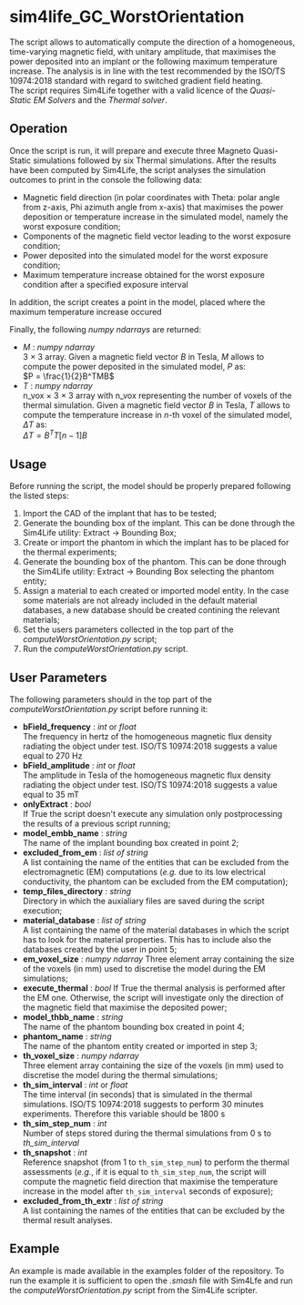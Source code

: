 # sim4life_GC_WorstOrientation

The script allows to automatically compute the direction of a homogeneous, time-varying magnetic field, with unitary amplitude, that maximises the power deposited into an implant or the following maximum temperature increase. The analysis is in line with the test recommended by the ISO/TS 10974:2018 standard with regard to switched gradient field heating.<br>
The script requires Sim4Life together with a valid licence of the *Quasi-Static EM Solvers* and the *Thermal solver*.

## Operation

Once the script is run, it will prepare and execute three Magneto Quasi-Static simulations followed by six Thermal simulations. After the results have been computed by Sim4Life, the script analyses the simulation outcomes to print in the console the following data:

* Magnetic field direction (in polar coordinates with Theta: polar angle from z-axis, Phi azimuth angle from x-axis) that maximises the power deposition or temperature increase in the simulated model, namely the worst exposure condition;
* Components of the magnetic field vector leading to the worst exposure condition;
* Power deposited into the simulated model for the worst exposure condition;
* Maximum temperature increase obtained for the worst exposure condition after a specified exposure interval

In addition, the script creates a point in the model, placed where the maximum temperature increase occured

Finally, the following *numpy ndarrays* are returned:
* $M$ : *numpy ndarray* <br>
3 $\times$ 3 array. Given a magnetic field vector $B$ in Tesla, $M$ allows to compute the power deposited in the simulated model, $P$ as: <br>
$P = \frac{1}{2}B^TMB$
* $T$ :  *numpy ndarray* <br>
n_vox $\times$ 3 $\times$ 3 array with n_vox representing the number of voxels of the thermal simulation. Given a magnetic field vector $B$ in Tesla, $T$ allows to compute the temperature increase in *n*-th voxel of the simulated model, $\Delta T$ as: <br>
$\Delta T = B^TT[n-1]B$

## Usage

Before running the script, the model should be properly prepared following the listed steps:

1. Import the CAD of the implant that has to be tested;
2. Generate the bounding box of the implant. This can be done through the Sim4Life utility: Extract -> Bounding Box;
3. Create or import the phantom in which the implant has to be placed for the thermal experiments;
4. Generate the bounding box of the phantom. This can be done through the Sim4Life utility: Extract -> Bounding Box selecting the phantom entity;
5. Assign a material to each created or imported model entity. In the case some materials are not already included in the default material databases, a new database should be created contining the relevant materials;
6. Set the users parameters collected in the top part of the *computeWorstOrientation.py* script;
7. Run the *computeWorstOrientation.py* script.

## User Parameters

The following parameters should in the top part of the *computeWorstOrientation.py* script before running it:

* **bField_frequency** : *int* or *float* <br>
The frequency in hertz of the homogeneous magnetic flux density radiating the object under test. ISO/TS 10974:2018 suggests a value equal to 270 Hz
* **bField_amplitude** : *int* or *float* <br>
The amplitude in Tesla of the homogeneous magnetic flux density radiating the object under test. ISO/TS 10974:2018 suggests a value equal to 35 mT
* **onlyExtract** : *bool* <br>
If True the script doesn't execute any simulation only postprocessing the results of a previous script running;
* **model_embb_name** : *string* <br>
The name of the implant bounding box created in point 2;
* **excluded_from_em** : *list of string* <br>
A list containing the name of the entities that can be excluded from the electromagnetic (EM) computations (*e.g.* due to its low electrical conductivity, the phantom can be excluded from the EM computation);
* **temp_files_directory** : *string* <br>
Directory in which the auxialiary files are saved during the script execution;
* **material_database** : *list of string* <br>
A list containing the name of the material databases in which the script has to look for the material properties. This has to include also the databases created by the user in point 5;
* **em_voxel_size** : *numpy ndarray*
Three element array containing the size of the voxels (in mm) used to discretise the model during the EM simulations;
* **execute_thermal** : *bool*
If True the thermal analysis is performed after the EM one. Otherwise, the script will investigate only the direction of the magnetic field that maximise the deposited power;
* **model_thbb_name** : *string* <br>
The name of the phantom bounding box created in point 4;
* **phantom_name** : *string* <br>
The name of the phantom entity created or imported in step 3;
* **th_voxel_size** : *numpy ndarray* <br>
Three element array containing the size of the voxels (in mm) used to discretise the model during the thermal simulations;
* **th_sim_interval** : *int* or *float* <br>
The time interval (in seconds) that is simulated in the thermal simulations. ISO/TS 10974:2018 suggests to perform 30 minutes experiments. Therefore this variable should be 1800 s
* **th_sim_step_num** : *int* <br>
Number of steps stored during the thermal simulations from 0 s to *th_sim_interval*
* **th_snapshot** : *int* <br>
Reference snapshot (from 1 to `th_sim_step_num`) to perform the thermal assessments (*e.g.*, if it is equal to `th_sim_step_num`, the script will compute the magnetic field direction that maximise the temperature increase in the model after `th_sim_interval` seconds of exposure);
* **excluded_from_th_extr** : *list of string* <br>
A list containing the names of the entities that can be excluded by the thermal result analyses.

## Example

An example is made available in the examples folder of the repository. To run the example it is sufficient to open the *.smash* file with Sim4Lfe and run the *computeWorstOrientation.py* script from the Sim4Life scripter.